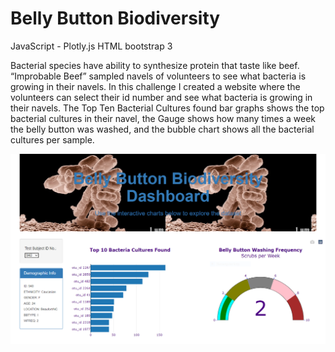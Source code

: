 # Belly Button Biodiversity
JavaScript - Plotly.js
HTML bootstrap 3

Bacterial species have ability to synthesize protein that taste like beef. “Improbable Beef” sampled navels of volunteers to see what bacteria is growing in their navels.  In this challenge I created a website where the volunteers can select their id number and see what bacteria is growing in their navels.  The Top Ten  Bacterial Cultures found bar graphs shows the top bacterial cultures in their navel, the Gauge shows how many times a week the belly button was washed, and the bubble chart shows all the bacterial cultures per sample.  

![](Resources/page1.PNG)
